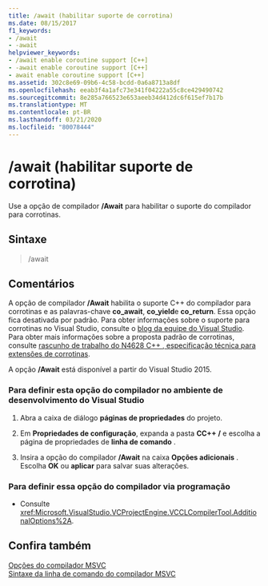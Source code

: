 ```yaml
---
title: /await (habilitar suporte de corrotina)
ms.date: 08/15/2017
f1_keywords:
- /await
- -await
helpviewer_keywords:
- /await enable coroutine support [C++]
- -await enable coroutine support [C++]
- await enable coroutine support [C++]
ms.assetid: 302c8e69-09b6-4c58-bcdd-0a6a8713a8df
ms.openlocfilehash: eeab3f4a1afc73e341f04222a55c8ce429490742
ms.sourcegitcommit: 8e285a766523e653aeeb34d412dc6f615ef7b17b
ms.translationtype: MT
ms.contentlocale: pt-BR
ms.lasthandoff: 03/21/2020
ms.locfileid: "80078444"
---
```

# <a name="await-enable-coroutine-support"></a>/await (habilitar suporte de corrotina)

Use a opção de compilador **/Await** para habilitar o suporte do compilador para corrotinas.

## <a name="syntax"></a>Sintaxe

> /await

## <a name="remarks"></a>Comentários

A opção de compilador **/Await** habilita o suporte C++ do compilador para corrotinas e as palavras-chave **co_await**, **co_yield**e **co_return**. Essa opção fica desativada por padrão. Para obter informações sobre o suporte para corrotinas no Visual Studio, consulte o [blog da equipe do Visual Studio](https://blogs.msdn.microsoft.com/vcblog/category/coroutine/). Para obter mais informações sobre a proposta padrão de corrotinas, consulte [rascunho de trabalho do N4628 C++ , especificação técnica para extensões de corrotinas](https://wg21.link/n4628).

A opção **/Await** está disponível a partir do Visual Studio 2015.

### <a name="to-set-this-compiler-option-in-the-visual-studio-development-environment"></a>Para definir esta opção do compilador no ambiente de desenvolvimento do Visual Studio

1. Abra a caixa de diálogo **páginas de propriedades** do projeto.

1. Em **Propriedades de configuração**, expanda a pasta **CC++ /** e escolha a página de propriedades de **linha de comando** .

1. Insira a opção do compilador **/Await** na caixa **Opções adicionais** . Escolha **OK** ou **aplicar** para salvar suas alterações.

### <a name="to-set-this-compiler-option-programmatically"></a>Para definir essa opção do compilador via programação

- Consulte <xref:Microsoft.VisualStudio.VCProjectEngine.VCCLCompilerTool.AdditionalOptions%2A>.

## <a name="see-also"></a>Confira também

[Opções do compilador MSVC](compiler-options.md)<br/>
[Sintaxe da linha de comando do compilador MSVC](compiler-command-line-syntax.md)

